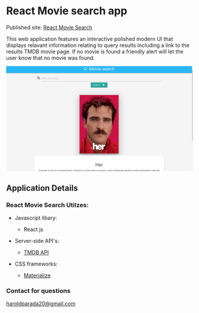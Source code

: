 # React Movie search app

Published site: [React Movie Search](https://react-movie-searchapp.herokuapp.com//)

This web application features an interactive polished modern UI that displays relavant information relating to query results including a link to the results TMDB movie page. If no movie is found a friendly alert will let the user know that no movie was found.

<img src="src\assets\Screenshot (51).png">

## Application Details

### React Movie Search Utilzes:

- Javascript libary:

  - React js

- Server-side API's:

  - [TMDB API](https://www.themoviedb.org/documentation/api)

- CSS frameworks:

  - [Materialize](https://materializecss.com/)

### Contact for questions

haroldparada20@gmail.com
